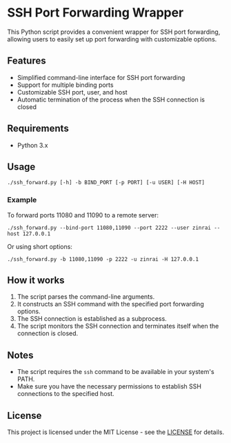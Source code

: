 # SSH Port Forwarding Wrapper

This Python script provides a convenient wrapper for SSH port forwarding, allowing users to easily set up port forwarding with customizable options.

## Features

- Simplified command-line interface for SSH port forwarding
- Support for multiple binding ports
- Customizable SSH port, user, and host
- Automatic termination of the process when the SSH connection is closed

## Requirements

- Python 3.x

## Usage

```
./ssh_forward.py [-h] -b BIND_PORT [-p PORT] [-u USER] [-H HOST]
```

### Example

To forward ports 11080 and 11090 to a remote server:

```
./ssh_forward.py --bind-port 11080,11090 --port 2222 --user zinrai --host 127.0.0.1
```

Or using short options:

```
./ssh_forward.py -b 11080,11090 -p 2222 -u zinrai -H 127.0.0.1
```

## How it works

1. The script parses the command-line arguments.
2. It constructs an SSH command with the specified port forwarding options.
3. The SSH connection is established as a subprocess.
4. The script monitors the SSH connection and terminates itself when the connection is closed.

## Notes

- The script requires the `ssh` command to be available in your system's PATH.
- Make sure you have the necessary permissions to establish SSH connections to the specified host.

## License

This project is licensed under the MIT License - see the [LICENSE](https://opensource.org/license/mit) for details.
